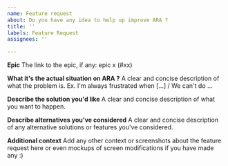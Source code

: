 ```yaml
---
name: Feature request
about: Do you have any idea to help up improve ARA ?
title: ''
labels: Feature Request
assignees: ''

---
```


**Epic**
The link to the epic, if any: epic x (#xx)

**What it's the actual situation on ARA ?**
A clear and concise description of what the problem is. Ex. I'm always frustrated when [...] / We can't do ...

**Describe the solution you'd like**
A clear and concise description of what you want to happen.

**Describe alternatives you've considered**
A clear and concise description of any alternative solutions or features you've considered.

**Additional context**
Add any other context or screenshots about the feature request here or even mockups of screen modifications if you have made any :)
